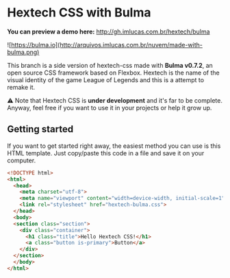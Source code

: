 # Hextech CSS with Bulma
**You can preview a demo here:** http://gh.imlucas.com.br/hextech/bulma

![https://bulma.io](http://arquivos.imlucas.com.br/nuvem/made-with-bulma.png)

This branch is a side version of hextech-css made with **Bulma v0.7.2**, an open source CSS framework based on Flexbox. Hextech is the name of the visual identity of the game League of Legends and this is a attempt to remake it.

:warning: Note that Hextech CSS is **under development** and it's far to be complete. Anyway, feel free if you want to use it in your projects or help it grow up.

## Getting started
If you want to get started right away, the easiest method you can use is this HTML template. Just copy/paste this code in a file and save it on your computer.

```html
<!DOCTYPE html>
<html>
  <head>
    <meta charset="utf-8">
    <meta name="viewport" content="width=device-width, initial-scale=1">
    <link rel="stylesheet" href="hextech-bulma.css">
  </head>
  <body>
  <section class="section">
    <div class="container">
      <h1 class="title">Hello Hextech CSS!</h1>
      <a class="button is-primary">Button</a>
    </div>
  </section>
  </body>
</html>
```
